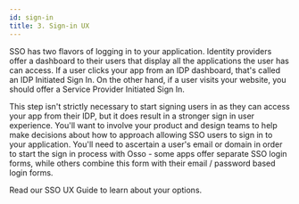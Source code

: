 ```yaml
---
id: sign-in
title: 3. Sign-in UX
---
```


SSO has two flavors of logging in to your application. Identity providers offer a dashboard to their users that display all the applications the user has can access. If a user clicks your app from an IDP dashboard, that's called an IDP Initiated Sign In. On the other hand, if a user visits your website, you should offer a Service Provider Initiated Sign In.

This step isn't strictly necessary to start signing users in as they can access your app from their IDP, but it does result in a stronger sign in user experience. You'll want to involve your product and design teams to help make decisions about how to approach allowing SSO users to sign in to your application. You'll need to ascertain a user's email or domain in order to start the sign in process with Osso - some apps offer separate SSO login forms, while others combine this form with their email / password based login forms.

Read our SSO UX Guide to learn about your options.